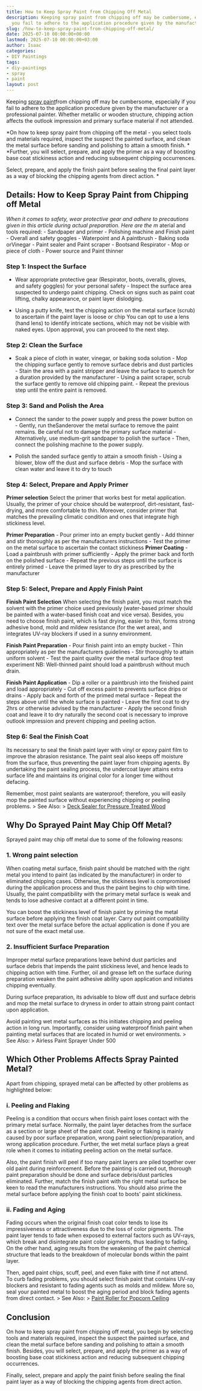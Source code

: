 ```yaml
---
title: How to Keep Spray Paint from Chipping Off Metal
description: Keeping spray paint from chipping off may be cumbersome, especially if
  you fail to adhere to the application procedure given by the manufacturer or a...
slug: /how-to-keep-spray-paint-from-chipping-off-metal/
date: 2025-07-10 00:00:00+00:00
lastmod: 2025-07-10 00:00:00+03:00
author: Isaac
categories:
- DIY Paintings
tags:
- diy-paintings
- spray
- paint
layout: post
---
```

Keeping [spray paint](https://pestpolicy.com/best-spray-paint-for-metal/)from chipping off may be cumbersome, especially if you fail to adhere to the application procedure given by the manufacturer or a professional painter. Whether metallic or wooden structure, chipping action affects the outlook impression and primary surface material if not attended.

*On how to keep spray paint from chipping off the metal - you select tools and materials required, inspect the suspect the painted surface, and clean the metal surface before sanding and polishing to attain a smooth finish. * *Further, you will select, prepare, and apply the primer as a way of boosting base coat stickiness action and reducing subsequent chipping occurrences.

Select, prepare, and apply the finish paint before sealing the final paint layer as a way of blocking the chipping agents from direct action. *

##  Details: How to Keep Spray Paint from Chipping off Metal

*When it comes to safety, wear protective gear and adhere to precautions given in this article during actual preparation. Here are the m* aterial and tools required: - Sandpaper and primer - Polishing machine and Finish paint - Overall and safety goggles - Waterpoint and A paintbrush - Baking soda orVinegar - Paint sealer and Paint scraper - Bootsand Respirator - Mop or piece of cloth - Power source and Paint thinner

###  Step 1: Inspect the Surface

- Wear appropriate protective gear (Respirator, boots, overalls, gloves, and safety goggles) for your personal safety - Inspect the surface area suspected to undergo paint chipping. Check on signs such as paint coat lifting, chalky appearance, or paint layer dislodging.

- Using a putty knife, test the chipping action on the metal surface (scrub) to ascertain if the paint layer is loose or chip You can opt to use a lens (hand lens) to identify intricate sections, which may not be visible with naked eyes. Upon approval, you can proceed to the next step.

###  Step 2: Clean the Surface

- Soak a piece of cloth in water, vinegar, or baking soda solution - Mop the chipping surface gently to remove surface debris and dust particles - Stain the area with a paint stripper and leave the surface to quench for a duration provided by the manufacturer - Using a paint scraper, scrub the surface gently to remove old chipping paint. - Repeat the previous step until the entire paint is removed.

###  Step 3: Sand and Polish the Area

- Connect the sander to the power supply and press the power button on - Gently, run theSanderover the metal surface to remove the paint remains. Be careful not to damage the primary surface material - Alternatively, use medium-grit sandpaper to polish the surface - Then, connect the polishing machine to the power supply.

- Polish the sanded surface gently to attain a smooth finish - Using a blower, blow off the dust and surface debris - Mop the surface with clean water and leave it to dry to touch

###  Step 4: Select, Prepare and Apply Primer

**Primer selection** Select the primer that works best for metal application. Usually, the primer of your choice should be waterproof, dirt-resistant, fast-drying, and more comfortable to thin. Moreover, consider primer that matches the prevailing climatic condition and ones that integrate high stickiness level.

**Primer Preparation** - Pour primer into an empty bucket gently - Add thinner and stir thoroughly as per the manufacturers instructions - Test the primer on the metal surface to ascertain the contact stickiness **Primer Coating** - Load a paintbrush with primer sufficiently - Apply the primer back and forth on the polished surface - Repeat the previous steps until the surface is entirely primed - Leave the primed layer to dry as prescribed by the manufacturer

###  Step 5: Select, Prepare and Apply Finish Paint

**Finish Paint Selection** When selecting the finish paint, you must match the solvent with the primer choice used previously (water-based primer should be painted with a water-based finish coat and vice versa). Besides, you need to choose finish paint, which is fast drying, easier to thin, forms strong adhesive bond, mold and mildew resistance (for the wet area), and integrates UV-ray blockers if used in a sunny environment.

**Finish Paint Preparation** - Pour finish paint into an empty bucket - Thin appropriately as per the manufacturers guidelines - Stir thoroughly to attain uniform solvent - Test the paint quality over the metal surface drop test experiment NB: Well-thinned paint should load a paintbrush without much drain.

**Finish Paint Application** - Dip a roller or a paintbrush into the finished paint and load appropriately - Cut off excess paint to prevents surface drips or drains - Apply back and forth of the primed metal surface - Repeat the steps above until the whole surface is painted - Leave the first coat to dry 2hrs or otherwise advised by the manufacturer - Apply the second finish coat and leave it to dry naturally the second coat is necessary to improve outlook impression and prevent chipping and peeling action.

###  Step 6: Seal the Finish Coat

Its necessary to seal the finish paint layer with vinyl or epoxy paint film to improve the abrasion resistance. The paint seal also keeps off moisture from the surface, thus preventing the paint layer from chipping agents. By undertaking the paint sealing process, the undercoat layer attains extra surface life and maintains its original color for a longer time without defacing.

Remember, most paint sealants are waterproof; therefore, you will easily mop the painted surface without experiencing chipping or peeling problems. > See Also: > [Deck Sealer for Pressure Treated Wood](https://pestpolicy.com/best-deck-sealer-for-pressure-treated-wood/)

##  Why Do Sprayed Paint May Chip Off Metal?

Sprayed paint may chip off metal due to some of the following reasons:

###  1. Wrong paint selection

When coating metal surface, finish paint should be matched with the right metal you intend to paint (as indicated by the manufacturer) in order to eliminated chipping cases. Otherwise, the stickiness level is compromised during the application process and thus the paint begins to chip with time. Usually, the paint compatibility with the primary metal surface is weak and tends to lose adhesive contact at a different point in time.

You can boost the stickiness level of finish paint by priming the metal surface before applying the finish coat layer. Carry out paint compatibility text over the metal surface before the actual application is done if you are not sure of the exact metal use.

###  2. Insufficient Surface Preparation

Improper metal surface preparations leave behind dust particles and surface debris that impends the paint stickiness level, and hence leads to chipping action with time. Further, oil and grease left on the surface during preparation weaken the paint adhesive ability upon application and initiates chipping eventually.

During surface preparation, its advisable to blow off dust and surface debris and mop the metal surface to dryness in order to attain strong paint contact upon application.

Avoid painting wet metal surfaces as this initiates chipping and peeling action in long run. Importantly, consider using waterproof finish paint when painting metal surfaces that are located in humid or wet environments. > See Also: > Airless Paint Sprayer Under 500

##  Which Other Problems Affects Spray Painted Metal?

Apart from chipping, sprayed metal can be affected by other problems as highlighted below:

###  i. Peeling and Flaking

Peeling is a condition that occurs when finish paint loses contact with the primary metal surface. Normally, the paint layer detaches from the surface as a section or large sheet of the paint coat. Peeling or flaking is mainly caused by poor surface preparation, wrong paint selection/preparation, and wrong application procedure. Further, the wet metal surface plays a great role when it comes to initiating peeling action on the metal surface.

Also, the paint finish will peel if too many paint layers are piled together over old paint during reinforcement. Before the painting is carried out, thorough paint preparation should be done and surface debris/dust particles eliminated. Further, match the finish paint with the right metal surface be keen to read the manufacturers instructions. You should also prime the metal surface before applying the finish coat to boots' paint stickiness.

###  ii. Fading and Aging

Fading occurs when the original finish coat color tends to lose its impressiveness or attractiveness due to the loss of color pigments. The paint layer tends to fade when exposed to external factors such as UV-rays, which break and disintegrate paint color pigments, thus leading to fading. On the other hand, aging results from the weakening of the paint chemical structure that leads to the breakdown of molecular bonds within the paint layer.

Then, aged paint chips, scuff, peel, and even flake with time if not attend. To curb fading problems, you should select finish paint that contains UV-ray blockers and resistant to fading agents such as molds and mildew. More so, seal your painted metal to boost the aging period and block fading agents from direct contact. > See Also: > [Paint Roller for Popcorn Ceiling](https://pestpolicy.com/best-paint-roller-for-popcorn-ceiling/)

##  Conclusion

On how to keep spray paint from chipping off metal, you begin by selecting tools and materials required, inspect the suspect the painted surface, and clean the metal surface before sanding and polishing to attain a smooth finish. Besides, you will select, prepare, and apply the primer as a way of boosting base coat stickiness action and reducing subsequent chipping occurrences.

Finally, select, prepare and apply the paint finish before sealing the final paint layer as a way of blocking the chipping agents from direct action.